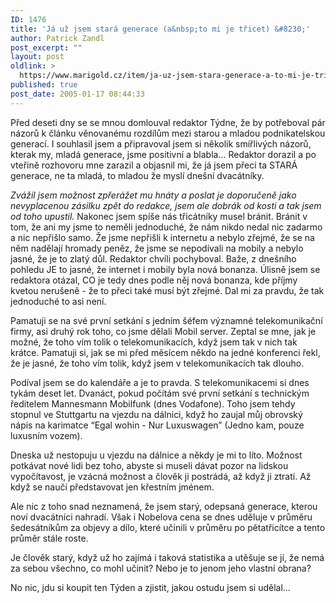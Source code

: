 ```yaml
---
ID: 1476
title: 'Já už jsem stará generace (a&nbsp;to mi je třicet) &#8230;'
author: Patrick Zandl
post_excerpt: ""
layout: post
oldlink: >
  https://www.marigold.cz/item/ja-uz-jsem-stara-generace-a-to-mi-je-tricet
published: true
post_date: 2005-01-17 08:44:33
---
```

<p>Před deseti dny se se mnou domlouval redaktor Týdne, že by potřeboval pár názorů k článku věnovanému rozdílům mezi starou a mladou podnikatelskou generací. I souhlasil jsem a připravoval jsem si několik smířlivých názorů, kterak my, mladá generace, jsme positivní a blabla&#8230; Redaktor dorazil a po vteřině rozhovoru mne zarazil a objasnil mi, že já jsem přeci ta STARÁ generace, ne ta mladá, to mladou že myslí dnešní dvacátníky. </p>

<p><i>Zvážil jsem možnost zpřerážet mu hnáty a poslat je doporučeně jako nevyplacenou zásilku zpět do redakce, jsem ale dobrák od kosti a tak jsem od toho upustil.</i> Nakonec jsem spíše nás třicátníky musel bránit. Bránit v tom, že ani my jsme to neměli jednoduché, že nám nikdo nedal nic zadarmo a nic nepřišlo samo. Že jsme nepřišli k internetu a nebylo zřejmé, že se na něm nadělají hromady peněz, že jsme se nepodívali na mobily a nebylo jasné, že je to zlatý důl. Redaktor chvíli pochyboval. Baže, z dnešního pohledu JE to jasné, že internet i mobily byla nová bonanza. Úlisně jsem se redaktora otázal, CO je tedy dnes podle něj nová bonanza, kde příjmy kvetou nerušeně - že to přeci také musí být zřejmé. Dal mi za pravdu, že tak  jednoduché to asi není. </p>

<p>Pamatuji se na své první setkání s jedním šéfem významné telekomunikační firmy, asi druhý rok toho, co jsme dělali Mobil server. Zeptal se mne, jak je možné, že toho vím tolik o telekomunikacích, když jsem tak v nich tak krátce. Pamatuji si, jak se mi před měsícem někdo na jedné konferenci řekl, že je jasné, že toho vím tolik, když jsem v telekomunikacích tak dlouho. </p>

<p>Podíval jsem se do kalendáře a je to pravda. S telekomunikacemi si dnes tykám deset let. Dvanáct, pokud počítám své první setkání s technickým ředitelem Mannesmann Mobilfunk (dnes Vodafone). Toho jsem tehdy stopnul ve Stuttgartu na vjezdu na dálnici, když ho zaujal můj obrovský nápis na karimatce &#8220;Egal wohin - Nur Luxuswagen&#8221; (Jedno kam, pouze luxusním vozem).</p>

<p>Dneska už nestopuju u vjezdu na dálnice a někdy je mi to líto. Možnost potkávat nové lidi bez toho, abyste si museli dávat pozor na lidskou vypočítavost, je vzácná možnost a člověk ji postrádá, až když ji ztratí. Až když se naučí představovat jen křestním jménem. </p>

<p>Ale nic z toho snad neznamená, že jsem starý, odepsaná generace, kterou noví dvacátníci nahradí. Však i Nobelova cena se dnes uděluje v průměru šedesátníkům za objevy a dílo, které učinili v průměru po pětatřicítce a tento průměr stále roste. </p>

<p>Je člověk starý, když už ho zajímá i taková statistika a utěšuje se jí, že nemá za sebou všechno, co mohl učinit? Nebo je to jenom jeho vlastní obrana?</p>

<p>No nic, jdu si koupit ten Týden a zjistit, jakou ostudu jsem si udělal&#8230;
</p>
